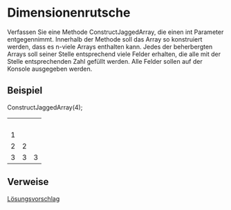 # Dimensionenrutsche

Verfassen Sie eine Methode ConstructJaggedArray, die einen int Parameter entgegennimmt. Innerhalb der Methode soll das Array so konstruiert werden, dass es n-viele Arrays enthalten kann. Jedes der beherbergten Arrays soll seiner Stelle entsprechend viele Felder erhalten, die alle mit der Stelle entsprechenden Zahl gefüllt werden. Alle Felder sollen auf der Konsole ausgegeben werden.

## Beispiel
ConstructJaggedArray(4);

<table><tr><td colspan="3">&nbsp;&nbsp;&nbsp;&nbsp;</td></tr><tr><td>1</td><td colspan="2"></td></tr><tr><td>2</td><td>2</td><td></td></tr><tr><td>3</td><td>3</td><td>3</td></tr></table>

## Verweise
[Lösungsvorschlag](https://gist.github.com/gsoTH/9b606f13af7dde84a18e59049d3ef7d7)
